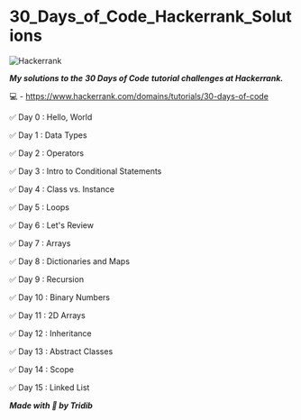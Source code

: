 # 30_Days_of_Code_Hackerrank_Solutions


![Hackerrank](https://d3keuzeb2crhkn.cloudfront.net/hackerrank/assets/styleguide/logo_wordmark-f5c5eb61ab0a154c3ed9eda24d0b9e31.svg)

***My solutions to the*** ***30 Days of Code*** ***tutorial challenges at Hackerrank.***

:computer: - https://www.hackerrank.com/domains/tutorials/30-days-of-code

:white_check_mark: Day 0 : Hello, World

:white_check_mark: Day 1 : Data Types

:white_check_mark: Day 2 : Operators

:white_check_mark: Day 3 : Intro to Conditional Statements

:white_check_mark: Day 4 : Class vs. Instance

:white_check_mark: Day 5 : Loops

:white_check_mark: Day 6 : Let's Review

:white_check_mark: Day 7 : Arrays

:white_check_mark: Day 8 : Dictionaries and Maps

:white_check_mark: Day 9 : Recursion

:white_check_mark: Day 10 : Binary Numbers

:white_check_mark: Day 11 : 2D Arrays

:white_check_mark: Day 12 : Inheritance

:white_check_mark: Day 13 : Abstract Classes

:white_check_mark: Day 14 : Scope

:white_check_mark: Day 15 : Linked List


***Made with :blue_heart: by Tridib***
